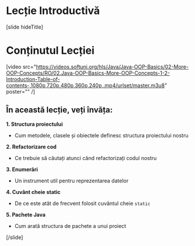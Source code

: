 # Lecție Introductivă

[slide hideTitle]

# Conținutul Lecției

[video src="https://videos.softuni.org/hls/Java/Java-OOP-Basics/02-More-OOP-Concepts/RO/02.Java-OOP-Basics-More-OOP-Concepts-1-2-Introduction-Table-of-contents-,1080p,720p,480p,360p,240p,.mp4/urlset/master.m3u8" poster="" /]

## În această lecție, veți învăța:

**1. Structura proiectului**
- Cum metodele, clasele și obiectele definesc structura proiectului nostru

**2. Refactorizare cod**
- Ce trebuie să căutați atunci când refactorizați codul nostru

**3. Enumerări**
- Un instrument util pentru reprezentarea datelor

**4. Cuvânt cheie static**
- De ce este atât de frecvent folosit cuvântul cheie `static`

**5. Pachete Java**
- Cum arată structura de pachete a unui proiect

[/slide]
